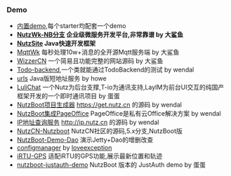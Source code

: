 ### Demo

* [内置demo](https://github.com/nutzam/nutzboot/tree/dev/nutzboot-demo),每个starter均配套一个demo
* **[NutzWk-NB分支](https://github.com/Wizzercn/NutzWk) 企业级微服务开发平台,非常靠谱 by 大鲨鱼**
* **[NutzSite](https://github.com/HaimmingYu/NutzSite) Java快速开发框架**
* [MqttWk](https://github.com/Wizzercn/MqttWk) 每秒处理10w+消息的全开源Mqtt服务端 by 大鲨鱼
* [WizzerCN](https://github.com/Wizzercn/Demo/tree/master/nutzboot-wizzer-cn) 一个简易且功能完整的网站源码 by 大鲨鱼
* [Todo-backend](https://github.com/nutzam/todo-backend-nutzboot),一个类就能通过TodoBackend的测试 by wendal
* [urls](https://gitee.com/howe/urls) Java版短地址服务 by howe
* [LuliChat](https://github.com/Eggsblue/LuliChat/tree/nutzboot) 一个Nutz为后台支撑,T-io为通讯支持,LayIM为前台UI交互的纯国产框架开发的一个即时通讯项目 by 蛋蛋
* [NutzBoot项目生成器](https://gitee.com/nutz/nutzboot-project-maker) https://get.nutz.cn 的源码 by wendal
* [NutzBoot集成PageOffice](https://gitee.com/nutz/nutzboot-demo-pageoffice) PageOffice是私有云Office解决方案 by wendal
* [IP地址查询服务](https://gitee.com/nutz/ipd4nutzboot) http://ip.nutz.cn 的源码 by wendal
* [NutzCN-Nutzboot](https://github.com/wendal/nutz-book-project/tree/v5.x) NutzCN社区的源码,5.x分支,NutzBoot版
* [NutzBoot-Demo-Dao](https://github.com/nutzam/nutzboot/tree/dev/nutzboot-demo/nutzboot-demo-simple/nutzboot-demo-simple-dao) 演示Jetty+Dao的增删改查
* [configmanager](https://github.com/loveexception/config_manager) by [loveexception](https://github.com/loveexception)
* [iRTU-GPS](https://gitee.com/wendal/irtu-gps) 适配iRTU的GPS功能,展示最新位置和轨迹
* [nutzboot-justauth-demo](https://github.com/EggsBlue/nutzboot-justauth-demo) NutzBoot 版本的 JustAuth demo by 蛋蛋